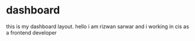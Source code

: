 # dashboard
this is my dashboard layout.
hello i am rizwan sarwar and i working in cis as a frontend developer
